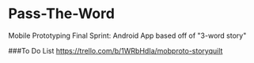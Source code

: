 Pass-The-Word
=============

Mobile Prototyping Final Sprint: Android App based off of "3-word story"


###To Do List
https://trello.com/b/1WRbHdIa/mobproto-storyquilt
